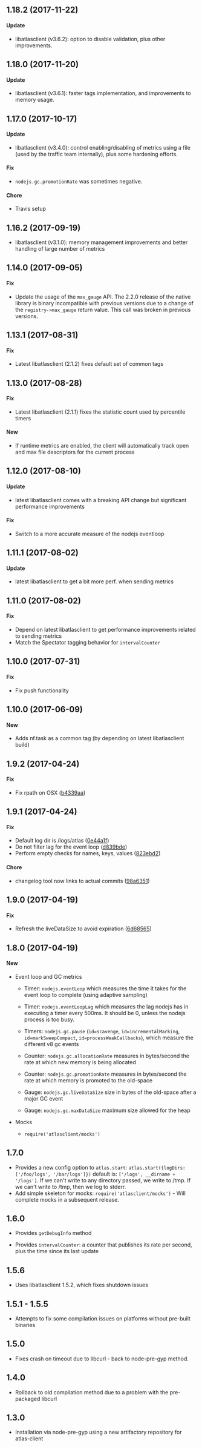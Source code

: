 ## 1.18.2 (2017-11-22)

#### Update

* libatlasclient (v3.6.2): option to disable validation, plus other improvements.
 
## 1.18.0 (2017-11-20)

#### Update

* libatlasclient (v3.6.1): faster tags implementation, and improvements to memory usage.
 
## 1.17.0 (2017-10-17)

#### Update

* libatlasclient (v3.4.0): control enabling/disabling of metrics using a file
  (used by the traffic team internally), plus some hardening efforts.
 
#### Fix

* `nodejs.gc.promotionRate` was sometimes negative.

#### Chore

* Travis setup
 
## 1.16.2 (2017-09-19)

* libatlasclient (v3.1.0): memory management improvements and better handling of large number of metrics
 
## 1.14.0 (2017-09-05)

#### Fix


* Update the usage of the `max_gauge` API. The 2.2.0 release of the
 native library is binary incompatible with previous versions due to a change
 of the `registry->max_gauge` return value. This call was broken in previous
 versions.
 
## 1.13.1 (2017-08-31)

#### Fix

* Latest libatlasclient (2.1.2) fixes default set of common tags

## 1.13.0 (2017-08-28)

#### Fix

* Latest libatlasclient (2.1.1) fixes the statistic count used by percentile timers

#### New

* If runtime metrics are enabled, the client will automatically track open and max file descriptors for the current process

## 1.12.0 (2017-08-10)

#### Update

* latest libatlasclient comes with a breaking API change but significant performance improvements

#### Fix

* Switch to a more accurate measure of the nodejs eventloop

## 1.11.1 (2017-08-02)

#### Update

* latest libatlasclient to get a bit more perf. when sending metrics

## 1.11.0 (2017-08-02)

#### Fix

* Depend on latest libatlasclient to get performance improvements related to sending metrics
* Match the Spectator tagging behavior for `intervalCounter`
 
## 1.10.0 (2017-07-31)

#### Fix

* Fix push functionality
 
## 1.10.0 (2017-06-09)

#### New

* Adds nf.task as a common tag (by depending on latest libatlasclient build)

## 1.9.2 (2017-04-24)

#### Fix

* Fix rpath on OSX ([b4339aa](https://stash.corp.netflix.com/projects/CLDMTA/repos/atlas-node-client/commits/b4339aa5871358b319765f95d7fe0f5843aa9ea9))

## 1.9.1 (2017-04-24)

#### Fix

* Default log dir is /logs/atlas ([0e44a1f](https://stash.corp.netflix.com/projects/CLDMTA/repos/atlas-node-client/commits/0e44a1fb45091a53eaf48014d6c7c5eb2d0f6a9f))
* Do not filter lag for the event loop ([d839bde](https://stash.corp.netflix.com/projects/CLDMTA/repos/atlas-node-client/commits/d839bde2ef8db709b00e6a5f6fa9219d06326a7c))
* Perform empty checks for names, keys, values ([823ebd2](https://stash.corp.netflix.com/projects/CLDMTA/repos/atlas-node-client/commits/823ebd236743cddc6f2b520bf84681b0da29b9b0))

#### Chore

* changelog tool now links to actual commits ([98a6351](https://stash.corp.netflix.com/projects/CLDMTA/repos/atlas-node-client/commits/98a63518093e120fa1ec581b32a825e61420eae5))

## 1.9.0 (2017-04-19)

#### Fix

* Refresh the liveDataSize to avoid expiration ([6d68565](https://stash.corp.netflix.com/projects/CLDMTA/repos/atlas-node-client/commits/6d68565d6483f258ada35da571c2a2dc03b3843d))

## 1.8.0 (2017-04-19)

#### New

* Event loop and GC metrics 

  * Timer: `nodejs.eventLoop` which measures the time it takes for the event loop to complete (using adaptive sampling)

  * Timer: `nodejs.eventLoopLag` which measures the lag nodejs has in executing a timer every 500ms. It should be 0, unless the nodejs process is too busy.

  * Timers: `nodejs.gc.pause` (`id=scavenge`, `id=incrementalMarking`, `id=markSweepCompact`, `id=processWeakCallbacks`), which measure the different v8 gc events

  * Counter: `nodejs.gc.allocationRate` measures in bytes/second the rate at which new memory is being allocated
   
  * Counter: `nodejs.gc.promotionRate` measures in bytes/second the rate at which memory is promoted to the old-space
   
  * Gauge: `nodejs.gc.liveDataSize` size in bytes of the old-space after a major GC event
   
  * Gauge: `nodejs.gc.maxDataSize` maximum size allowed for the heap

* Mocks

  * `require('atlasclient/mocks')`

## 1.7.0 
  * Provides a new config option to `atlas.start`: `atlas.start({logDirs: ['/foo/logs', '/bar/logs']})`
    default is: `['/logs', __dirname + '/logs']`. If we can't write to any directory passed, we write to /tmp.
    If we can't write to /tmp, then we log to stderr.
  * Add simple skeleton for mocks: `require('atlasclient/mocks')` - Will complete mocks in a subsequent release.

## 1.6.0
  * Provides `getDebugInfo` method

  * Provides `intervalCounter`: a counter that publishes its rate per second,
    plus the time since its last update

## 1.5.6
  *  Uses libatlasclient 1.5.2, which fixes shutdown issues

## 1.5.1 - 1.5.5
  *  Attempts to fix some compilation issues on platforms without pre-built
     binaries

## 1.5.0
  *  Fixes crash on timeout due to libcurl - back to node-pre-gyp method.

## 1.4.0
  *  Rollback to old compilation method due to a problem with the pre-packaged libcurl

## 1.3.0
  *  Installation via node-pre-gyp using a new artifactory repository for atlas-client

